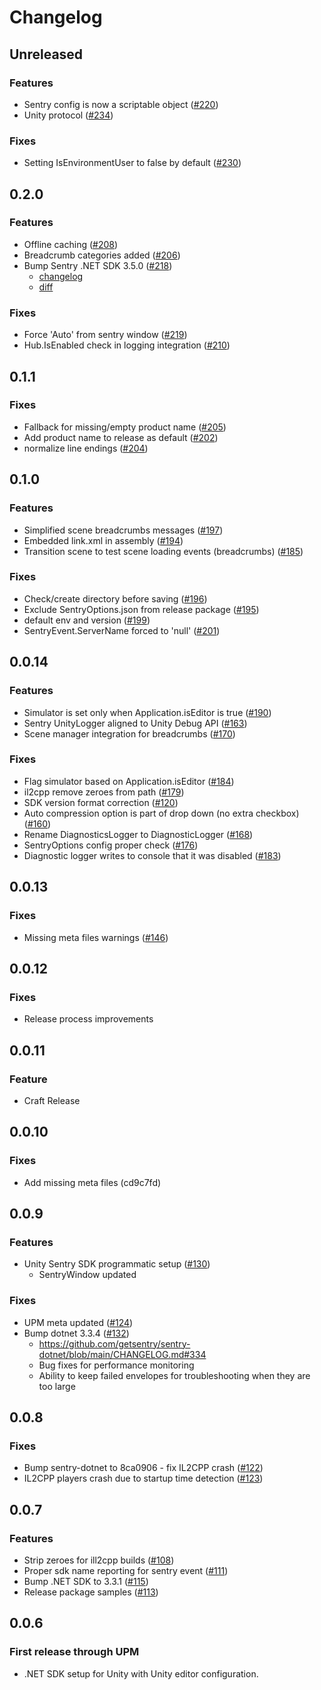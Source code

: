 # Changelog

## Unreleased

### Features

- Sentry config is now a scriptable object ([#220](https://github.com/getsentry/sentry-unity/pull/220))
- Unity protocol ([#234](https://github.com/getsentry/sentry-unity/pull/234))

### Fixes

- Setting IsEnvironmentUser to false by default ([#230](https://github.com/getsentry/sentry-unity/pull/230))

## 0.2.0

### Features

- Offline caching ([#208](https://github.com/getsentry/sentry-unity/pull/208))
- Breadcrumb categories added ([#206](https://github.com/getsentry/sentry-unity/pull/206))
- Bump Sentry .NET SDK 3.5.0 ([#218](https://github.com/getsentry/sentry-unity/pull/218))
  - [changelog](https://github.com/getsentry/sentry-dotnet/blob/main/CHANGELOG.md#350)
  - [diff](https://github.com/getsentry/sentry-dotnet/compare/3.3.4...3.5.0)

### Fixes

- Force 'Auto' from sentry window ([#219](https://github.com/getsentry/sentry-unity/pull/219))
- Hub.IsEnabled check in logging integration ([#210](https://github.com/getsentry/sentry-unity/pull/210))

## 0.1.1

### Fixes

- Fallback for missing/empty product name ([#205](https://github.com/getsentry/sentry-unity/pull/205))
- Add product name to release as default ([#202](https://github.com/getsentry/sentry-unity/pull/202))
- normalize line endings ([#204](https://github.com/getsentry/sentry-unity/pull/204))

## 0.1.0

### Features

- Simplified scene breadcrumbs messages ([#197](https://github.com/getsentry/sentry-unity/pull/197))
- Embedded link.xml in assembly ([#194](https://github.com/getsentry/sentry-unity/pull/194))
- Transition scene to test scene loading events (breadcrumbs) ([#185](https://github.com/getsentry/sentry-unity/pull/185))

### Fixes

- Check/create directory before saving ([#196](https://github.com/getsentry/sentry-unity/pull/196))
- Exclude SentryOptions.json from release package ([#195](https://github.com/getsentry/sentry-unity/pull/195))
- default env and version ([#199](https://github.com/getsentry/sentry-unity/pull/199))
- SentryEvent.ServerName forced to 'null' ([#201](https://github.com/getsentry/sentry-unity/pull/201))

## 0.0.14

### Features

- Simulator is set only when Application.isEditor is true ([#190](https://github.com/getsentry/sentry-unity/pull/190))
- Sentry UnityLogger aligned to Unity Debug API ([#163](https://github.com/getsentry/sentry-unity/pull/163))
- Scene manager integration for breadcrumbs ([#170](https://github.com/getsentry/sentry-unity/pull/170))

### Fixes

- Flag simulator based on Application.isEditor ([#184](https://github.com/getsentry/sentry-unity/pull/184))
- il2cpp remove zeroes from path ([#179](https://github.com/getsentry/sentry-unity/pull/179))
- SDK version format correction ([#120](https://github.com/getsentry/sentry-unity/pull/120))
- Auto compression option is part of drop down (no extra checkbox) ([#160](https://github.com/getsentry/sentry-unity/pull/160))
- Rename DiagnosticsLogger to DiagnosticLogger ([#168](https://github.com/getsentry/sentry-unity/pull/168))
- SentryOptions config proper check ([#176](https://github.com/getsentry/sentry-unity/pull/176))
- Diagnostic logger writes to console that it was disabled ([#183](https://github.com/getsentry/sentry-unity/pull/183))

## 0.0.13

### Fixes

- Missing meta files warnings ([#146](https://github.com/getsentry/sentry-unity/pull/146))

## 0.0.12

### Fixes

- Release process improvements

## 0.0.11

### Feature

- Craft Release

## 0.0.10

### Fixes

- Add missing meta files (cd9c7fd)

## 0.0.9

### Features

- Unity Sentry SDK programmatic setup ([#130](https://github.com/getsentry/sentry-unity/pull/130))
  - SentryWindow updated

### Fixes

- UPM meta updated ([#124](https://github.com/getsentry/sentry-unity/pull/124))
- Bump dotnet 3.3.4 ([#132](https://github.com/getsentry/sentry-unity/pull/132))
  - https://github.com/getsentry/sentry-dotnet/blob/main/CHANGELOG.md#334
  - Bug fixes for performance monitoring
  - Ability to keep failed envelopes for troubleshooting when they are too large

## 0.0.8

### Fixes

- Bump sentry-dotnet to 8ca0906 - fix IL2CPP crash ([#122](https://github.com/getsentry/sentry-unity/pull/122))
- IL2CPP players crash due to startup time detection ([#123](https://github.com/getsentry/sentry-unity/pull/123))

## 0.0.7

### Features

- Strip zeroes for ill2cpp builds ([#108](https://github.com/getsentry/sentry-unity/pull/108))
- Proper sdk name reporting for sentry event ([#111](https://github.com/getsentry/sentry-unity/pull/111))
- Bump .NET SDK to 3.3.1 ([#115](https://github.com/getsentry/sentry-unity/pull/115))
- Release package samples ([#113](https://github.com/getsentry/sentry-unity/pull/113))

## 0.0.6

### First release through UPM

- .NET SDK setup for Unity with Unity editor configuration.
